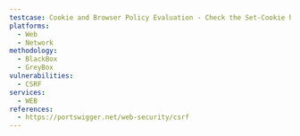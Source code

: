 ```yaml
---
testcase: Cookie and Browser Policy Evaluation - Check the Set-Cookie headers for the session and critical cookies to ensure the SameSite attribute is set to Strict or Lax as appropriate. Web (HTTP/HTTPS) service
platforms: 
  - Web
  - Network
methodology: 
  - BlackBox
  - GreyBox
vulnerabilities:
  - CSRF
services:
  - WEB
references:
  - https://portswigger.net/web-security/csrf
---
```

